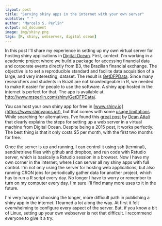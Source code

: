 ```yaml
---
layout: post
title: "Serving shiny apps in the internet with your own server"
subtitle: " "
author: "Marcelo S. Perlin"
output: md_document
image: img/shiny.png
tags: [R, shiny, webserver, digital ocean]
---
```


In this post I'll share my experience in setting up my own virtual
server for hosting shiny applications in [Digital
Ocean](https://www.digitalocean.com/). First, context. I'm working in a
academic project where we build a package for accessing financial data
and corporate events directly from B3, the Brazilian financial exchange.
The objective is to set a reproducible standard and facilite data
acquisition of a large, and very interesting, dataset. The result is
[GetDFPData](https://msperlin.github.io/2017-12-06-_Package-GetDFPData/).
Since many researchers and students in Brazil are not knowledgeable in
R, we needed to make it easier for people to use the software. A shiny
app hosted in the internet is perfect for that. The app is available at
<http://www.msperlin.com/shiny/GetDFPData/>.

You can host your own shiny app for free in
[www.shiny.io](https://www.shinyapps.io/), but that comes with some
[usage limitations](https://www.shinyapps.io/#pricing). While searching
for alternatives, I've found this [great
post](https://deanattali.com/2015/05/09/setup-rstudio-shiny-server-digital-ocean/)
by [Dean Attali](https://deanattali.com/) that clearly explains the
steps for setting up a web server in a virtual machine from Digital
Ocean. Despite being a 2015 post, it works perfectly. The best thing is
that it only costs $5 per month, with the first two months for free.

Once the server is up and running, I can control it using ssh
(terminal), send/retrieve files with github and dropbox, and run code
with Rstudio server, which is basically a Rstudio session in a browser.
Now I have my own corner in the internet, where I can server all my
shiny apps with full control. I'm not only using the server for hosting
web applications, but also running CRON jobs for periodically gather
data for another project, which has to run a R script every day. No
longer I have to worry or remember to turn on my computer every day. I'm
sure I'll find many more uses to it in the future.

I'm very happy in choosing the longer, more difficult path in publishing
a shiny app in the internet. I learned a lot along the way. At first it
felt overwhelming to configure every aspect of the server. But, if you
know a bit of Linux, setting up your own webserver is not that
difficult. I recommend everyone to give it a try.
